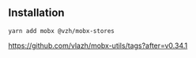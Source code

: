 ## Installation

`yarn add mobx @vzh/mobx-stores`

https://github.com/vlazh/mobx-utils/tags?after=v0.34.1
